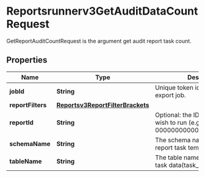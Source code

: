 

# Reportsrunnerv3GetAuditDataCountRequest

GetReportAuditCountRequest is the argument get audit report task count.

## Properties

| Name | Type | Description | Notes |
|------------ | ------------- | ------------- | -------------|
|**jobId** | **String** | Unique token identifying the export job. |  [optional] |
|**reportFilters** | [**Reportsv3ReportFilterBrackets**](Reportsv3ReportFilterBrackets.md) |  |  [optional] |
|**reportId** | **String** | Optional: the ID of the Report we wish to run (e.g. 000000000000000000000905). |  [optional] |
|**schemaName** | **String** | The schema name to organize report task temp tables. |  [optional] |
|**tableName** | **String** | The table name to save report task data(task_id). |  [optional] |



